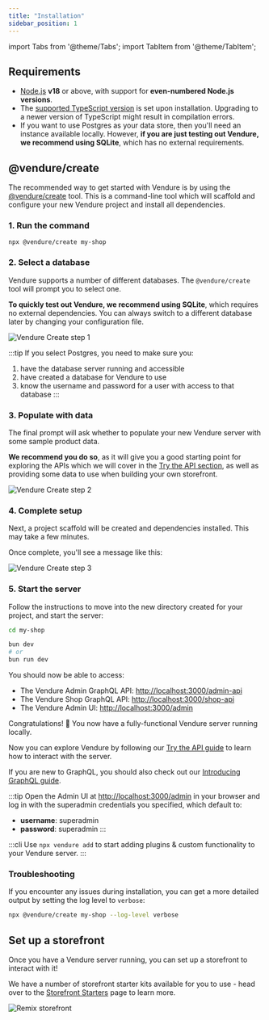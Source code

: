 ```yaml
---
title: "Installation"
sidebar_position: 1
---
```


import Tabs from '@theme/Tabs';
import TabItem from '@theme/TabItem';

## Requirements
 
* [Node.js](https://nodejs.org/en/) **v18** or above, with support for **even-numbered Node.js versions**.
* The [supported TypeScript version](https://github.com/vendure-ecommerce/vendure/blob/master/packages/create/src/constants.ts#L7) is set upon installation. Upgrading to a newer version of TypeScript might result in compilation errors.
* If you want to use Postgres as your data store, then you'll need an instance available locally. However, **if you are just testing out Vendure, we recommend using SQLite**, which has no external requirements.

## @vendure/create

The recommended way to get started with Vendure is by using the [@vendure/create](https://github.com/vendure-ecommerce/vendure/tree/master/packages/create) tool. This is a command-line tool which will scaffold and configure your new Vendure project and install all dependencies.

### 1. Run the command

```
npx @vendure/create my-shop
```

### 2. Select a database

Vendure supports a number of different databases. The `@vendure/create` tool will prompt you to select one. 

**To quickly test out Vendure, we recommend using SQLite**, which requires no external dependencies. You can always switch to a different database later by changing your configuration file.


![Vendure Create step 1](./create-1.webp)

:::tip
If you select Postgres, you need to make sure you:

1. have the database server running and accessible
2. have created a database for Vendure to use
3. know the username and password for a user with access to that database
:::

### 3. Populate with data

The final prompt will ask whether to populate your new Vendure server with some sample product data.

**We recommend you do so**, as it will give you a good starting point for exploring the APIs which we will cover 
in the [Try the API section](/guides/getting-started/try-the-api/), as well as providing some data to use when
building your own storefront.

![Vendure Create step 2](./create-2.webp)

### 4. Complete setup

Next, a project scaffold will be created and dependencies installed. This may take a few minutes.

Once complete, you'll see a message like this:

![Vendure Create step 3](./create-3.webp)


### 5. Start the server

Follow the instructions to move into the new directory created for your project, and start the server:

```bash
cd my-shop

bun dev
# or
bun run dev
```

You should now be able to access:

* The Vendure Admin GraphQL API: [http://localhost:3000/admin-api](http://localhost:3000/admin-api)
* The Vendure Shop GraphQL API: [http://localhost:3000/shop-api](http://localhost:3000/shop-api)
* The Vendure Admin UI: [http://localhost:3000/admin](http://localhost:3000/admin)

Congratulations! 🥳 You now have a fully-functional Vendure server running locally.

Now you can explore Vendure by following our [Try the API guide](/guides/getting-started/try-the-api/) to learn how to interact with the server.

If you are new to GraphQL, you should also check out our [Introducing GraphQL guide](/guides/getting-started/graphql-intro/).

:::tip
Open the Admin UI at [http://localhost:3000/admin](http://localhost:3000/admin) in your browser and log in with the superadmin credentials you specified, which default to:

* **username**: superadmin
* **password**: superadmin
:::


:::cli
Use `npx vendure add` to start adding plugins & custom functionality to your Vendure server.
:::

### Troubleshooting

If you encounter any issues during installation, you can get a more detailed output by setting the log level to `verbose`:

```sh
npx @vendure/create my-shop --log-level verbose
```

## Set up a storefront

Once you have a Vendure server running, you can set up a storefront to interact with it! 

We have a number of storefront starter kits available for you to use - head over to the [Storefront Starters](/guides/storefront/storefront-starters/)
page to learn more.

![Remix storefront](../../storefront/storefront-starters/remix-storefront.webp)
